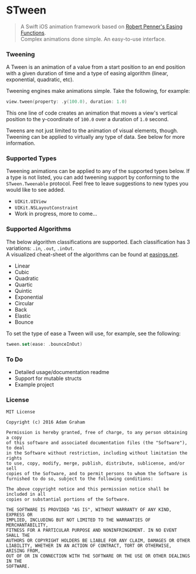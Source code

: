 # STween
> A Swift iOS animation framework based on [Robert Penner's Easing Functions](http://robertpenner.com/easing/).<br/>
> Complex animations done simple. An easy-to-use interface.

### Tweening
A Tween is an animation of a value from a start position to an end position with a given duration of time and a type of easing algorithm (linear, exponential, quadratic, etc).

Tweening engines make animations simple. Take the following, for example:

``` swift
view.tween(property: .y(100.0), duration: 1.0)
```
This one line of code creates an animation that moves a view's vertical position to the y-coordinate of `100.0` over a duration of `1.0` second.

Tweens are not just limited to the animation of visual elements, though. Tweening can be applied to virtually any type of data. See below for more information.

### Supported Types
Tweening animations can be applied to any of the supported types below. If a type is not listed, you can add tweening support by conforming to the `STween.Tweenable` protocol. Feel free to leave suggestions to new types you would like to see added.

- `UIKit.UIView`
- `UIKit.NSLayoutConstraint`
- Work in progress, more to come...

### Supported Algorithms
The below algorithm classifications are supported. Each classification has 3 variations: `.in`, `.out`, `.inOut`.<br/>
A visualized cheat-sheet of the algorithms can be found at [easings.net](http://easings.net/).

- Linear
- Cubic
- Quadratic
- Quartic
- Quintic
- Exponential
- Circular
- Back
- Elastic
- Bounce

To set the type of ease a Tween will use, for example, see the following:
``` swift
tween.set(ease: .bounceInOut)
```

### To Do

- Detailed usage/documentation readme
- Support for mutable structs
- Example project

### License
```
MIT License

Copyright (c) 2016 Adam Graham

Permission is hereby granted, free of charge, to any person obtaining a copy
of this software and associated documentation files (the "Software"), to deal
in the Software without restriction, including without limitation the rights
to use, copy, modify, merge, publish, distribute, sublicense, and/or sell
copies of the Software, and to permit persons to whom the Software is
furnished to do so, subject to the following conditions:

The above copyright notice and this permission notice shall be included in all
copies or substantial portions of the Software.

THE SOFTWARE IS PROVIDED "AS IS", WITHOUT WARRANTY OF ANY KIND, EXPRESS OR
IMPLIED, INCLUDING BUT NOT LIMITED TO THE WARRANTIES OF MERCHANTABILITY,
FITNESS FOR A PARTICULAR PURPOSE AND NONINFRINGEMENT. IN NO EVENT SHALL THE
AUTHORS OR COPYRIGHT HOLDERS BE LIABLE FOR ANY CLAIM, DAMAGES OR OTHER
LIABILITY, WHETHER IN AN ACTION OF CONTRACT, TORT OR OTHERWISE, ARISING FROM,
OUT OF OR IN CONNECTION WITH THE SOFTWARE OR THE USE OR OTHER DEALINGS IN THE
SOFTWARE.
```
